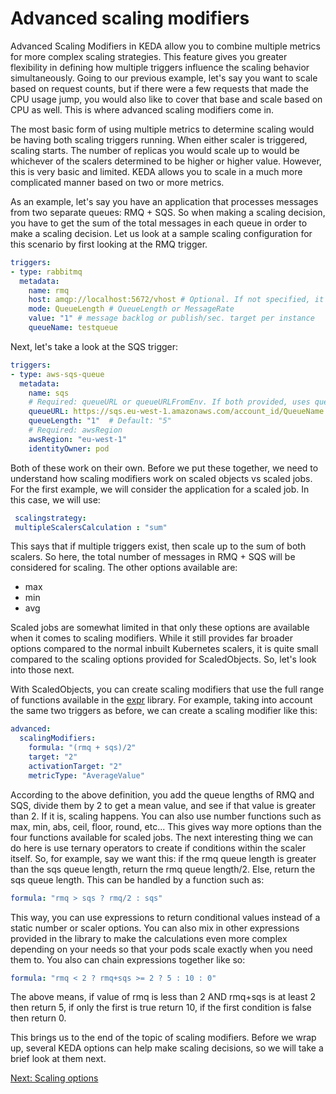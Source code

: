 # Advanced scaling modifiers

Advanced Scaling Modifiers in KEDA allow you to combine multiple metrics for more complex scaling strategies. This feature gives you greater flexibility in defining how multiple triggers influence the scaling behavior simultaneously. Going to our previous example, let's say you want to scale based on request counts, but if there were a few requests that made the CPU usage jump, you would also like to cover that base and scale based on CPU as well. This is where advanced scaling modifiers come in.

The most basic form of using multiple metrics to determine scaling would be having both scaling triggers running. When either scaler is triggered, scaling starts. The number of replicas you would scale up to would be whichever of the scalers determined to be higher or higher value. However, this is very basic and limited. KEDA allows you to scale in a much more complicated manner based on two or more metrics.

As an example, let's say you have an application that processes messages from two separate queues: RMQ + SQS. So when making a scaling decision, you have to get the sum of the total messages in each queue in order to make a scaling decision. Let us look at a sample scaling configuration for this scenario by first looking at the RMQ trigger.

```yaml
triggers:
- type: rabbitmq
  metadata:
    name: rmq
    host: amqp://localhost:5672/vhost # Optional. If not specified, it must be done by using TriggerAuthentication.
    mode: QueueLength # QueueLength or MessageRate
    value: "1" # message backlog or publish/sec. target per instance
    queueName: testqueue
```

Next, let's take a look at the SQS trigger:

```yaml
triggers:
- type: aws-sqs-queue
  metadata:
    name: sqs
    # Required: queueURL or queueURLFromEnv. If both provided, uses queueURL
    queueURL: https://sqs.eu-west-1.amazonaws.com/account_id/QueueName
    queueLength: "1"  # Default: "5"
    # Required: awsRegion
    awsRegion: "eu-west-1"
    identityOwner: pod
```

Both of these work on their own. Before we put these together, we need to understand how scaling modifiers work on scaled objects vs scaled jobs. For the first example, we will consider the application for a scaled job. In this case, we will use:

```yaml
 scalingstrategy:
 multipleScalersCalculation : "sum"
```

This says that if multiple triggers exist, then scale up to the sum of both scalers. So here, the total number of messages in RMQ + SQS will be considered for scaling. The other options available are:

- max
- min
- avg

Scaled jobs are somewhat limited in that only these options are available when it comes to scaling modifiers. While it still provides far broader options compared to the normal inbuilt Kubernetes scalers, it is quite small compared to the scaling options provided for ScaledObjects. So, let's look into those next.

With ScaledObjects, you can create scaling modifiers that use the full range of functions available in the [expr](https://expr-lang.org/docs/language-definition) library. For example, taking into account the same two triggers as before, we can create a scaling modifier like this:

```yaml
advanced:
  scalingModifiers:
    formula: "(rmq + sqs)/2"
    target: "2"
    activationTarget: "2"
    metricType: "AverageValue"
```

According to the above definition, you add the queue lengths of RMQ and SQS, divide them by 2 to get a mean value, and see if that value is greater than 2. If it is, scaling happens. You can also use number functions such as max, min, abs, ceil, floor, round, etc... This gives way more options than the four functions available for scaled jobs. The next interesting thing we can do here is use ternary operators to create if conditions within the scaler itself. So, for example, say we want this: if the rmq queue length is greater than the sqs queue length, return the rmq queue length/2. Else, return the sqs queue length. This can be handled by a function such as:

```yaml
formula: "rmq > sqs ? rmq/2 : sqs"
```

This way, you can use expressions to return conditional values instead of a static number or scaler options. You can also mix in other expressions provided in the library to make the calculations even more complex depending on your needs so that your pods scale exactly when you need them to. You also can chain expressions together like so:

```yaml
formula: "rmq < 2 ? rmq+sqs >= 2 ? 5 : 10 : 0"
```

The above means, if value of rmq is less than 2 AND rmq+sqs is at least 2 then return 5, if only the first is true return 10, if the first condition is false then return 0.

This brings us to the end of the topic of scaling modifiers. Before we wrap up, several KEDA options can help make scaling decisions, so we will take a brief look at them next.

[Next: Scaling options](./scaling-options.md)